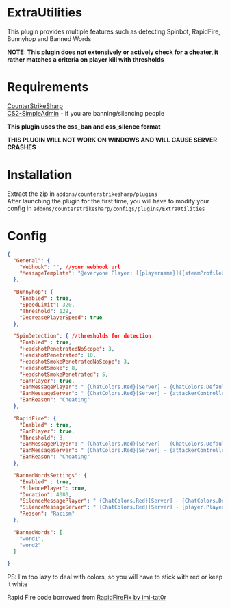 
# ExtraUtilities

This plugin provides multiple features such as detecting Spinbot, RapidFire, Bunnyhop and Banned Words

**NOTE: This plugin does not extensively or actively check for a cheater, it rather matches a criteria on player kill with thresholds**

# Requirements

[CounterStrikeSharp](https://github.com/roflmuffin/CounterStrikeSharp)\
[CS2-SimpleAdmin](https://github.com/daffyyyy/CS2-SimpleAdmin) - if you are banning/silencing people

**This plugin uses the css_ban and css_silence format**

**THIS PLUGIN WILL NOT WORK ON WINDOWS AND WILL CAUSE SERVER CRASHES**

# Installation

Extract the zip in ```addons/counterstrikesharp/plugins```\
After launching the plugin for the first time, you will have to modify your config in ```addons/counterstrikesharp/configs/plugins/ExtraUtilities```

# Config

```json
{
  "General": {
    "Webhook": "", //your webhook url
    "MessageTemplate": "@everyone Player: [{playername}]({steamProfileUrl}) is in violation of - {type}" //do not change the variables
  },

  "Bunnyhop": {
    "Enabled" : true,
    "SpeedLimit": 320,
    "Threshold": 128,
    "DecreasePlayerSpeed": true
  },

  "SpinDetection": { //thresholds for detection
    "Enabled" : true,
    "HeadshotPenetratedNoScope": 3,
    "HeadshotPenetrated": 10,
    "HeadshotSmokePenetratedNoScope": 3,
    "HeadshotSmoke": 8,
    "HeadshotSmokePenetrated": 5,
    "BanPlayer": true,
    "BanMessagePlayer": " {ChatColors.Red}[Server] - {ChatColors.Default}You have automatically been banned due to cheating, if you think this was a mistake, appeal on the discord", //do not change the colors or variables, only the text
    "BanMessageServer": " {ChatColors.Red}[Server] - {attackerController.PlayerName} {ChatColors.Default}has automatically been banned due to cheating",
    "BanReason": "Cheating"
  },

  "RapidFire": {
    "Enabled" : true,
    "BanPlayer": true,
    "Threshold": 3,
    "BanMessagePlayer": " {ChatColors.Red}[Server] - {ChatColors.Default}You have automatically been banned due to cheating, if you think this was a mistake, appeal on the discord", //do not change the colors or variables, only the text
    "BanMessageServer": " {ChatColors.Red}[Server] - {attackerController.PlayerName} {ChatColors.Default}has automatically been banned due to cheating",
    "BanReason": "Cheating"
  },

  "BannedWordsSettings": {
    "Enabled" : true,
    "SilencePlayer": true,
    "Duration": 4080,
    "SilenceMessagePlayer": " {ChatColors.Red}[Server] - {ChatColors.Default}You have automatically been silenced for {Config.BannedWordsSettings.Duration} minutes due to {Config.BannedWordsSettings.Reason}",
    "SilenceMessageServer": " {ChatColors.Red}[Server] - {player.PlayerName} {ChatColors.Default}has automatically been silenced due to {Config.BannedWordsSettings.Reason}",
    "Reason": "Racism"
  },

  "BannedWords": [
    "word1",
    "word2"
  ]

}
```

PS: I'm too lazy to deal with colors, so you will have to stick with red or keep it white

Rapid Fire code borrowed from [RapidFireFix by imi-tat0r](https://github.com/HvH-gg/RapidFireFix/)



